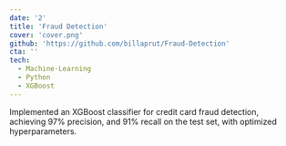 ```yaml
---
date: '2'
title: 'Fraud Detection'
cover: 'cover.png'
github: 'https://github.com/billaprut/Fraud-Detection'
cta: ''
tech:
  - Machine-Learning
  - Python
  - XGBoost
---
```


Implemented an XGBoost classifier for credit card fraud detection, achieving 97% precision, and 91% recall on the test set, with optimized hyperparameters.
